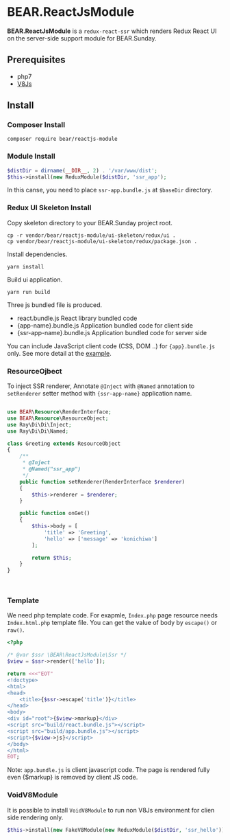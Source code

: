 # BEAR.ReactJsModule

**BEAR.ReactJsModule** is a `redux-react-ssr` which renders Redux React UI on the server-side support module for BEAR.Sunday.


## Prerequisites

 * php7
 * [V8Js](http://php.net/v8js)

## Install

### Composer Install

```
composer require bear/reactjs-module
```

### Module Install

```php
$distDir = dirname(__DIR__, 2) . '/var/www/dist';
$this->install(new ReduxModule($distDir, 'ssr_app');
```

In this canse, you need to place `ssr-app.bundle.js` at `$baseDir` directory.

### Redux UI Skeleton Install 

Copy skeleton directory to your BEAR.Sunday project root.

```
cp -r vendor/bear/reactjs-module/ui-skeleton/redux/ui .
cp vendor/bear/reactjs-module/ui-skeleton/redux/package.json .
```

Install dependencies.

```
yarn install
```

Build ui application.

```
yarn run build
```

Three js bundled file is produced.
 
 * react.bundle.js React library bundled code
 * {app-name}.bundle.js Application bundled code for client side
 * {ssr-app-name}.bundle.js Application bundled code for server side 
 
You can include JavaScript client code (CSS, DOM ..) for `{app}.bundle.js` only. See more detail at the [example](https://github.com/bearsunday/BEAR.ReactJsModule/tree/1.x/docs/demo/ui/webpack.config.js#L7-L9).



### ResourceOjbect

To inject SSR renderer, Annotate `@Inject` with `@Named` annotation to `setRenderer` setter method
with `{ssr-app-name}` application name.


```php

use BEAR\Resource\RenderInterface;
use BEAR\Resource\ResourceObject;
use Ray\Di\Di\Inject;
use Ray\Di\Di\Named;

class Greeting extends ResourceObject
{
    /**
     * @Inject
     * @Named("ssr_app")
     */
    public function setRenderer(RenderInterface $renderer)
    {
        $this->renderer = $renderer;
    }

    public function onGet()
    {
        $this->body = [
            'title' => 'Greeting',
            'hello' => ['message' => 'konichiwa']
        ];

        return $this;
    }
}

    
```

### Template

We need php template code. For exapmle, `Index.php` page resource needs `Index.html.php` template file.
You can get the value of body by `escape()` or `raw()`.

```php
<?php

/* @var $ssr \BEAR\ReactJsModule\Ssr */
$view = $ssr->render(['hello']);

return <<<"EOT"
<!doctype>
<html>
<head>
    <title>{$ssr->escape('title')}</title>
</head>
<body>
<div id="root">{$view->markup}</div>
<script src="build/react.bundle.js"></script>
<script src="build/app.bundle.js"></script>
<script>{$view->js}</script>
</body>
</html>
EOT;

```

Note: `app.bundle.js` is client javascript code. The page is rendered fully even {$markup} is removed by client JS code.

### VoidV8Module

It is possible to install `VoidV8Module` to run non V8Js environment for clien side rendering only.

```php
$this->install(new FakeV8Module(new ReduxModule($distDir, 'ssr_hello')));
```

